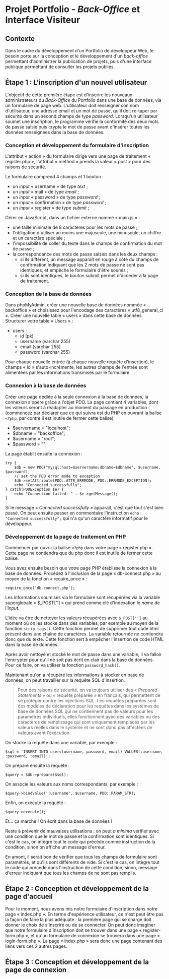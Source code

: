 # Projet Portfolio - *Back-Office* et Interface Visiteur

## Contexte

Dans le cadre du développement d'un Portfolio de développeur Web, le besoin porte sur la conception et le développement d'un *back-office* permettant d'administrer la publication de projets, puis d'une interface publique permettant de consulter les projets publiés.

## Étape 1 : L'inscription d'un nouvel utilisateur

L'objectif de cette première étape est d'inscrire les nouveaux administrateurs du *Back-Office* du Portfolio dans une base de données, via un formulaire de page web. L'utilisateur doit renseigner son nom d'utilisateur, une adresse email et un mot de passe, qu'il doit re-taper par sécurité dans un second champs de type *password*. Lorsqu'un utilisateur soumet une inscription, le programme vérifie la conformité des deux mots de passe saisie puis crypte le mot de passe avant d'insérer toutes les données renseignées dans la base de données.

### Conception et développement du formulaire d'inscription

L'attribut « action » du formulaire dirige vers une page de traitement « register.php », l'attribut « method » prends la valeur « post » pour des raisons de sécurité. 

Le formulaire comprend 4 champs et 1 bouton :
- un *input* « username » de type *text* ;
- un *input* « mail » de type *email* ;
- un *input* « password » de type *password* ;
- un *input* « confirmation » de type *password* ;
- un *input* « register » de type *submit* ;


Gérer en JavaScript, dans un fichier externe nommé « main.js » : 
- une taille minimale de 8 caractères pour les mots de passe ;
- l'obligation d'utiliser au moins une majuscule, une minuscule, un chiffre et un caractère spéciale ;
- l'impossibilité de coller du texte dans le champs de confirmation du mot de passe ;
- la correspondance des mots de passe saisies dans les deux champs : 
    - si ils diffèrent, un message apparaît en rouge à côté du champs de confirmation indiquant que les 2 mots de passe ne sont pas identiques, et empêche le formulaire d'être soumis ; 
    - si ils sont identiques, le bouton submit permet d'accéder à la page de traitement. 

### Conception de la base de données 

Dans phpMyAdmin, créer une nouvelle base de données nommée « backoffice » et choisissez pour l'encodage des caractères « utf8_general_ci ». Créer une nouvelle table « users » dans cette base de données. Structurer votre table « Users » :
- users :
    - id (pk)
    - username (varchar 255)
    - email (varchar 255)
    - password (varchar 255)

Pour chaque nouvelle entrée (à chaque nouvelle requête d'insertion), le champs « id » s'auto-incrémente, les autres champs de l'entrée sont alimentées par les informations transmises par le formulaire.

### Connexion à la base de données 

Créer une page dédiée à la seule connexion à la base de données, la connexion s'opère grâce à l'objet PDO. La page contient 4 variables, dont les valeurs seront à réadapter au moment du passage en production : 
(commencez par déclarer que ce qui suivra est du PHP en ouvrant la balise ```<?php```, par contre il est inutile de fermer cette balise)
- $servername = "localhost";
- $dbname = "backoffice";
- $username = "root";
- $password = "";

La page établit ensuite la connexion : 

```
try {
    $db = new PDO("mysql:host=$servername;dbname=$dbname", $username, $password);
    // set the PDO error mode to exception
    $db->setAttribute(PDO::ATTR_ERRMODE, PDO::ERRMODE_EXCEPTION);
    echo "Connected successfully";
} catch(PDOException $e) {
    echo "Connection failed: " . $e->getMessage();
}
```

Si le message « *Connected successfully* » apparaît, c'est que tout s'est bien passé. On peut ensuite passer en commentaire l'instruction  ```echo "Connected successfully";``` qui n'a qu'un caractère informatif pour le développeur.

### Développement de la page de traitement en PHP

Commencer par ouvrir la balise ```<?php``` dans votre page « register.php ». Cette page ne contiendra que du php donc il est inutile de fermer cette balise.

Vous avez ensuite besoin que votre page PHP établisse la connexion à la base de données. Procédez à l'inclusion de la page « db-connect.php » au moyen de la fonction « require_once » : 

```require_once('db-connect.php');```

Les informations soumises via le formulaire sont récupérées via la variable superglobale « $_POST[''] » qui prend comme clé d'indexation le *name* de l'*input*.

L'idée va être de nettoyer les valeurs récupérées avec ```$_POST['']``` au moment où on les stocke dans des variables, par exemple au moyen de la fonction ```strip_tags()```. Cette fonction permet de supprimer tout code html présent dans une chaîne de caractères. La variable retournée ne contiendra donc que du texte. Cette fonction sert à empêcher l'insertion de code HTML dans la base de données.

Après avoir nettoyé et stocké le mot de passe dans une variable, il va falloir l'encrypter pour qu'il ne soit pas écrit en clair dans la base de données. Pour ce faire, on va utiliser la fonction ```password_hash()```.

Maintenant qu'on a récupéré les informations à stocker en base de données, on peut travailler sur la requête SQL d'insertion. 

> Pour des raisons de sécurité, on va toujours utiliser des « *Prepared Statements* » ou « requête préparée » en français, qui permettent de se protéger contre les injections SQL. Les requêtes préparées sont des modèles de déclaration pour les requêtes dans les systèmes de base de données SQL qui ne contiennent pas de valeurs pour les paramètres individuels, elles fonctionnent avec des variables ou des caractères de remplissage qui sont uniquement remplacés par les valeurs réelles dans le système et ne sont donc pas affectées de valeurs avant l'exécution.

On stocke la requête dans une variable, par exemple : 

```$sql = 'INSERT INTO users(username, password, email) VALUES(:username, :password, :email)';```

On prépare ensuite la requête : 

```$query = $db->prepare($sql);```

On associe les valeurs aux noms correspondants, par exemple : 

```$query->bindValue(':username', $username, PDO::PARAM_STR);```

Enfin, on exécute la requête : 

```$query->execute();```

Et... ça marche ! On écrit dans la base de données ! 

Reste à prévenir de mauvaises utilisations : on peut *a minima* vérifier avec une condition que le mot de passe et la confirmation sont identiques. Si c'est le cas, on intègre tout le code qui précède comme instruction de la condition, sinon on affiche un message d'erreur.

En amont, il serait bon de vérifier que tous les champs de formulaire sont paramétrés, et qu'ils sont différents de vide. Si c'est le cas, on intègre tout le code qui précède dans l'instruction de cette condition, sinon, message d'erreur indiquant que tous les champs de ne sont pas remplis. 

## Étape 2 : Conception et développement de la page d'accueil

Pour le moment, nous avons mis notre formulaire d'inscription dans notre page « index.php ». En terme d'expérience utilisateur, ce n'est peut être pas la façon de faire la plus adéquate : la première page qui se charge doit donner le choix de s'inscrire ou de se connecter. On peut donc imaginer que notre formulaire d'inscription doit se trouver dans une page « register-form.php », et qu'un formulaire de connexion se trouvera dans une page « login-form.php ». La page « index.php » sera donc une page contenant des liens vers ces 2 autres pages. 


## Étape 3 : Conception et développement de la page de connexion 
